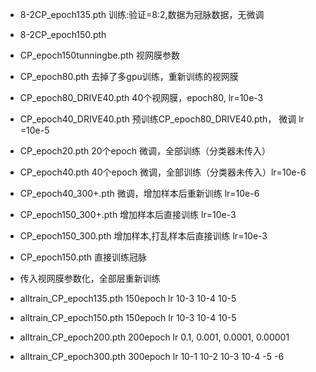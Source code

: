 - 8-2CP_epoch135.pth   训练:验证=8:2,数据为冠脉数据，无微调
- 8-2CP_epoch150.pth

- CP_epoch150tunningbe.pth   视网膜参数
- CP_epoch80.pth 去掉了多gpu训练，重新训练的视网膜
- CP_epoch80_DRIVE40.pth   40个视网膜，epoch80, lr=10e-3 
- CP_epoch40_DRIVE40.pth      预训练CP_epoch80_DRIVE40.pth， 微调 lr =10e-5

- CP_epoch20.pth 20个epoch 微调，全部训练（分类器未传入）
- CP_epoch40.pth 40个epoch 微调，全部训练（分类器未传入）lr=10e-6
- CP_epoch40_300+.pth 微调，增加样本后重新训练 lr=10e-6
- CP_epoch150_300+.pth 增加样本后直接训练 lr=10e-3
- CP_epoch150_300.pth 增加样本,打乱样本后直接训练 lr=10e-3

- CP_epoch150.pth 直接训练冠脉
- 传入视网膜参数化，全部层重新训练
- alltrain_CP_epoch135.pth   150epoch  lr 10-3  10-4 10-5
- alltrain_CP_epoch150.pth   150epoch  lr 10-3  10-4 10-5

- alltrain_CP_epoch200.pth    200epoch lr 0.1, 0.001, 0.0001, 0.00001

- alltrain_CP_epoch300.pth   300epoch  lr  10-1  10-2  10-3  10-4  -5 -6   